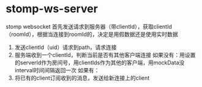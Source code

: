 # stomp-ws-server
stomp websocket
首先发送请求到服务器（带clientId），获取clientId（roomId），根据当连接到roomId的，决定是用假数据还是使用实时数据
1. 发送clientId（uid）请求到path，请求连接
2. 服务端收到一个clientId，判断当前是否有其他客户端连接
    如果没有：用设置的serverId作为房间号，用clientIds作为其他的客户端，用mockData没interval时间间隔返回一次
    如果有：
3. 将已有的client订阅收到的消息，发送给新连接上的client